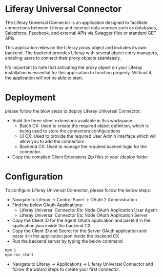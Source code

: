 # Liferay Universal Connector
The Liferay Universal Connector is an application designed to facilitate connections between Liferay and external data sources such as databases, Salesforce, Facebook, and external APIs via Swagger files or standard GET APIs.

This application relies on the Liferay proxy object and includes its own backend. The backend provides Liferay with several object entry managers, enabling users to connect their proxy objects seamlessly.

It's important to note that activating the proxy object on your Liferay installation is essential for this application to function properly. Without it, the application will not be able to start.


# Deployment 

please follow the blow steps to deploy Liferay Universal Connector:

- Build the three client extensions available in this workspace:
  - Batch CX: Used to create the required object definition, which is being used to store the connectors configurations
  - UI CX: Used to provide the required User Admin Interface which will allow you to add the connectors
  - Backend CX: Used to manage the required backed logic for the connector.
- Copy the compiled Client Extensions Zip files to your <bundle>/deploy folder

# Configuration

To configure Liferay Universal Connector, please follow the below steps:

- Navigate to Liferay -> Control Panel -> OAuth 2 Administration
- Find the below OAuth Applications:
  - Liferay Universal Connector Etc Node OAuth Application User Agent
  - Liferay Universal Connector Etc Node OAuth Application Server
- Copy the Client ID for the Agent OAuth application and paste it in the application.json inside the backend CX
- Copy the Client ID and Secret for the Server OAuth application and paste it in the application.json inside the backend CX
- Run the backend server by typing the below command 

```bash
npm i
npm run start
```
- Navigate to Liferay -> Applications -> Liferay Universal Connector and follow the wizard steps to create your first connector.



